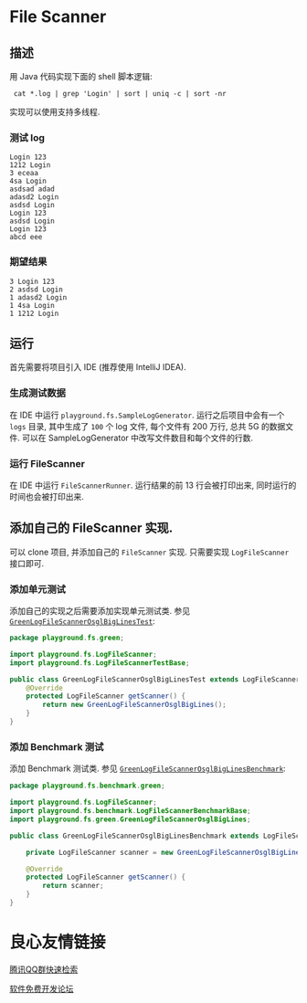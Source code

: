# File Scanner

## 描述

用 Java 代码实现下面的 shell 脚本逻辑:
 
```
 cat *.log | grep 'Login' | sort | uniq -c | sort -nr
```

实现可以使用支持多线程.

### 测试 log

```
Login 123
1212 Login
3 eceaa
4sa Login
asdsad adad
adasd2 Login
asdsd Login
Login 123
asdsd Login
Login 123
abcd eee
```

### 期望结果

```
3 Login 123
2 asdsd Login
1 adasd2 Login
1 4sa Login
1 1212 Login
```


## 运行

首先需要将项目引入 IDE (推荐使用 IntelliJ IDEA).

### 生成测试数据

在 IDE 中运行 `playground.fs.SampleLogGenerator`. 运行之后项目中会有一个 `logs` 目录, 其中生成了 `100` 个 log 文件, 每个文件有 200 万行, 总共 5G 的数据文件. 可以在 SampleLogGenerator 中改写文件数目和每个文件的行数.

### 运行 FileScanner

在 IDE 中运行 `FileScannerRunner`. 运行结果的前 13 行会被打印出来, 同时运行的时间也会被打印出来.

## 添加自己的 FileScanner 实现.

可以 clone 项目, 并添加自己的 `FileScanner` 实现. 只需要实现 `LogFileScanner` 接口即可.

### 添加单元测试

添加自己的实现之后需要添加实现单元测试类. 参见 [`GreenLogFileScannerOsglBigLinesTest`](https://gitee.com/greenlaw110/file-scanner/tree/master/src/test/java/playground/fs/green/GreenLogFileScannerOsglBigLinesTest):

```java
package playground.fs.green;

import playground.fs.LogFileScanner;
import playground.fs.LogFileScannerTestBase;

public class GreenLogFileScannerOsglBigLinesTest extends LogFileScannerTestBase {
    @Override
    protected LogFileScanner getScanner() {
        return new GreenLogFileScannerOsglBigLines();
    }
}
```

### 添加 Benchmark 测试

添加 Benchmark 测试类. 参见 [`GreenLogFileScannerOsglBigLinesBenchmark`](https://gitee.com/greenlaw110/file-scanner/tree/master/src/main/java/playground/fs/benchmark/green/GreenLogFileScannerOsglBigLinesBenchmark):

```java
package playground.fs.benchmark.green;

import playground.fs.LogFileScanner;
import playground.fs.benchmark.LogFileScannerBenchmarkBase;
import playground.fs.green.GreenLogFileScannerOsglBigLines;

public class GreenLogFileScannerOsglBigLinesBenchmark extends LogFileScannerBenchmarkBase {

    private LogFileScanner scanner = new GreenLogFileScannerOsglBigLines();

    @Override
    protected LogFileScanner getScanner() {
        return scanner;
    }
}
```

 # 良心友情链接

[腾讯QQ群快速检索](http://u.720life.cn/s/8cf73f7c)

[软件免费开发论坛](http://u.720life.cn/s/bbb01dc0)